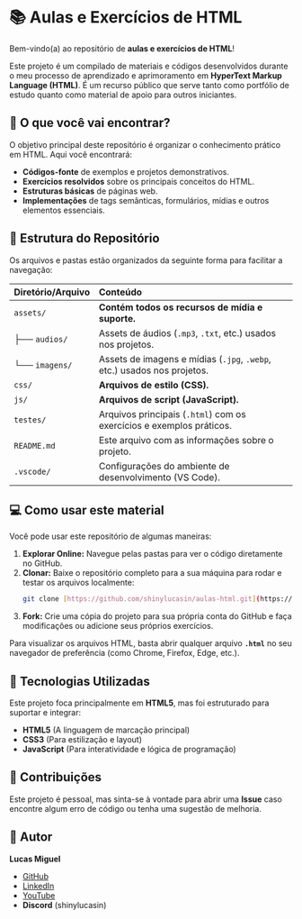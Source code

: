 # 📚 Aulas e Exercícios de HTML

Bem-vindo(a) ao repositório de **aulas e exercícios de HTML**!

Este projeto é um compilado de materiais e códigos desenvolvidos durante o meu processo de aprendizado e aprimoramento em **HyperText Markup Language (HTML)**. É um recurso público que serve tanto como portfólio de estudo quanto como material de apoio para outros iniciantes.

## 🌟 O que você vai encontrar?

O objetivo principal deste repositório é organizar o conhecimento prático em HTML. Aqui você encontrará:

* **Códigos-fonte** de exemplos e projetos demonstrativos.
* **Exercícios resolvidos** sobre os principais conceitos do HTML.
* **Estruturas básicas** de páginas web.
* **Implementações** de tags semânticas, formulários, mídias e outros elementos essenciais.

## 📁 Estrutura do Repositório

Os arquivos e pastas estão organizados da seguinte forma para facilitar a navegação:

| Diretório/Arquivo | Conteúdo |
| :--- | :--- |
| `assets/` | **Contém todos os recursos de mídia e suporte.** |
| ├── `audios/` | Assets de áudios (`.mp3`, `.txt`, etc.) usados nos projetos. |
| └── `imagens/` | Assets de imagens e mídias (`.jpg`, `.webp`, etc.) usados nos projetos. |
| `css/` | **Arquivos de estilo (CSS).** |
| `js/` | **Arquivos de script (JavaScript).** |
| `testes/` | Arquivos principais (`.html`) com os exercícios e exemplos práticos. |
| `README.md` | Este arquivo com as informações sobre o projeto. |
| `.vscode/` | Configurações do ambiente de desenvolvimento (VS Code). |

## 💻 Como usar este material

Você pode usar este repositório de algumas maneiras:

1.  **Explorar Online:** Navegue pelas pastas para ver o código diretamente no GitHub.
2.  **Clonar:** Baixe o repositório completo para a sua máquina para rodar e testar os arquivos localmente:
    ```bash
    git clone [https://github.com/shinylucasin/aulas-html.git](https://github.com/shinylucasin/aulas-html.git)
    ```
3.  **Fork:** Crie uma cópia do projeto para sua própria conta do GitHub e faça modificações ou adicione seus próprios exercícios.

Para visualizar os arquivos HTML, basta abrir qualquer arquivo **`.html`** no seu navegador de preferência (como Chrome, Firefox, Edge, etc.).

## 🚀 Tecnologias Utilizadas

Este projeto foca principalmente em **HTML5**, mas foi estruturado para suportar e integrar:

* **HTML5** (A linguagem de marcação principal)
* **CSS3** (Para estilização e layout)
* **JavaScript** (Para interatividade e lógica de programação)

## 🤝 Contribuições

Este projeto é pessoal, mas sinta-se à vontade para abrir uma **Issue** caso encontre algum erro de código ou tenha uma sugestão de melhoria.

## 👤 Autor

**Lucas Miguel**

* [GitHub](https://github.com/shinylucasin)
* [LinkedIn](https://www.linkedin.com/in/lucas-miguel-rocha-silva-378276366)
* [YouTube](https://www.youtube.com/c/LucasinXablau)
* **Discord** (shinylucasin)